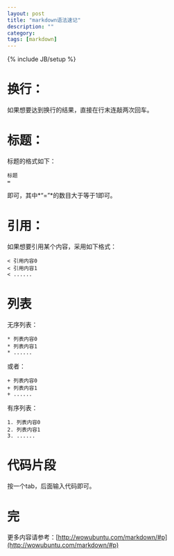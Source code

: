```yaml
---
layout: post
title: "markdown语法速记"
description: ""
category: 
tags: [markdown]
---
```

{% include JB/setup %}

换行：
=

如果想要达到换行的结果，直接在行末连敲两次回车。

标题：  
=

标题的格式如下：

	标题
	=

即可，其中*“=”*的数目大于等于1即可。

引用：  
=  
如果想要引用某个内容，采用如下格式：  

	< 引用内容0
	< 引用内容1
	< ......  

列表  
=  

无序列表：  

	* 列表内容0  
	* 列表内容1  
	* ......

或者：  

	+ 列表内容0  
	+ 列表内容1  
	+ ......

有序列表：  

	1. 列表内容0  
	2. 列表内容1  
	3. ......  

代码片段  
=  

按一个tab，后面输入代码即可。

完  
=  

更多内容请参考：[http://wowubuntu.com/markdown/#p](http://wowubuntu.com/markdown/#p)

